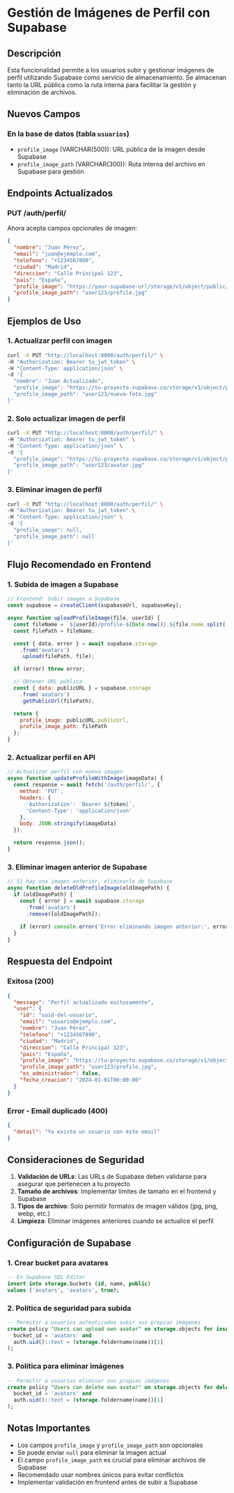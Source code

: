 # Gestión de Imágenes de Perfil con Supabase

## Descripción
Esta funcionalidad permite a los usuarios subir y gestionar imágenes de perfil utilizando Supabase como servicio de almacenamiento. Se almacenan tanto la URL pública como la ruta interna para facilitar la gestión y eliminación de archivos.

## Nuevos Campos

### En la base de datos (tabla `usuarios`)
- `profile_image` (VARCHAR(500)): URL pública de la imagen desde Supabase
- `profile_image_path` (VARCHAR(300)): Ruta interna del archivo en Supabase para gestión

## Endpoints Actualizados

### PUT /auth/perfil/
Ahora acepta campos opcionales de imagen:

```json
{
  "nombre": "Juan Pérez",
  "email": "juan@ejemplo.com",
  "telefono": "+1234567890",
  "ciudad": "Madrid",
  "direccion": "Calle Principal 123",
  "pais": "España",
  "profile_image": "https://your-supabase-url/storage/v1/object/public/avatars/user123/profile.jpg",
  "profile_image_path": "user123/profile.jpg"
}
```

## Ejemplos de Uso

### 1. Actualizar perfil con imagen
```bash
curl -X PUT "http://localhost:8000/auth/perfil/" \
-H "Authorization: Bearer tu_jwt_token" \
-H "Content-Type: application/json" \
-d '{
  "nombre": "Juan Actualizado",
  "profile_image": "https://tu-proyecto.supabase.co/storage/v1/object/public/avatars/user123/nueva-foto.jpg",
  "profile_image_path": "user123/nueva-foto.jpg"
}'
```

### 2. Solo actualizar imagen de perfil
```bash
curl -X PUT "http://localhost:8000/auth/perfil/" \
-H "Authorization: Bearer tu_jwt_token" \
-H "Content-Type: application/json" \
-d '{
  "profile_image": "https://tu-proyecto.supabase.co/storage/v1/object/public/avatars/user123/avatar.jpg",
  "profile_image_path": "user123/avatar.jpg"
}'
```

### 3. Eliminar imagen de perfil
```bash
curl -X PUT "http://localhost:8000/auth/perfil/" \
-H "Authorization: Bearer tu_jwt_token" \
-H "Content-Type: application/json" \
-d '{
  "profile_image": null,
  "profile_image_path": null
}'
```

## Flujo Recomendado en Frontend

### 1. Subida de imagen a Supabase
```javascript
// Frontend: Subir imagen a Supabase
const supabase = createClient(supabaseUrl, supabaseKey);

async function uploadProfileImage(file, userId) {
  const fileName = `${userId}/profile-${Date.now()}.${file.name.split('.').pop()}`;
  const filePath = fileName;

  const { data, error } = await supabase.storage
    .from('avatars')
    .upload(filePath, file);

  if (error) throw error;

  // Obtener URL pública
  const { data: publicURL } = supabase.storage
    .from('avatars')
    .getPublicUrl(filePath);

  return {
    profile_image: publicURL.publicUrl,
    profile_image_path: filePath
  };
}
```

### 2. Actualizar perfil en API
```javascript
// Actualizar perfil con nueva imagen
async function updateProfileWithImage(imageData) {
  const response = await fetch('/auth/perfil/', {
    method: 'PUT',
    headers: {
      'Authorization': `Bearer ${token}`,
      'Content-Type': 'application/json'
    },
    body: JSON.stringify(imageData)
  });

  return response.json();
}
```

### 3. Eliminar imagen anterior de Supabase
```javascript
// Si hay una imagen anterior, eliminarla de Supabase
async function deleteOldProfileImage(oldImagePath) {
  if (oldImagePath) {
    const { error } = await supabase.storage
      .from('avatars')
      .remove([oldImagePath]);
    
    if (error) console.error('Error eliminando imagen anterior:', error);
  }
}
```

## Respuesta del Endpoint

### Exitosa (200)
```json
{
  "message": "Perfil actualizado exitosamente",
  "user": {
    "id": "uuid-del-usuario",
    "email": "usuario@ejemplo.com",
    "nombre": "Juan Pérez",
    "telefono": "+1234567890",
    "ciudad": "Madrid",
    "direccion": "Calle Principal 123",
    "pais": "España",
    "profile_image": "https://tu-proyecto.supabase.co/storage/v1/object/public/avatars/user123/profile.jpg",
    "profile_image_path": "user123/profile.jpg",
    "es_administrador": false,
    "fecha_creacion": "2024-01-01T00:00:00"
  }
}
```

### Error - Email duplicado (400)
```json
{
  "detail": "Ya existe un usuario con este email"
}
```

## Consideraciones de Seguridad

1. **Validación de URLs**: Las URLs de Supabase deben validarse para asegurar que pertenecen a tu proyecto
2. **Tamaño de archivos**: Implementar límites de tamaño en el frontend y Supabase
3. **Tipos de archivo**: Solo permitir formatos de imagen válidos (jpg, png, webp, etc.)
4. **Limpieza**: Eliminar imágenes anteriores cuando se actualice el perfil

## Configuración de Supabase

### 1. Crear bucket para avatares
```sql
-- En Supabase SQL Editor
insert into storage.buckets (id, name, public)
values ('avatars', 'avatars', true);
```

### 2. Política de seguridad para subida
```sql
-- Permitir a usuarios autenticados subir sus propias imágenes
create policy "Users can upload own avatar" on storage.objects for insert with check (
  bucket_id = 'avatars' and 
  auth.uid()::text = (storage.foldername(name))[1]
);
```

### 3. Política para eliminar imágenes
```sql
-- Permitir a usuarios eliminar sus propias imágenes
create policy "Users can delete own avatar" on storage.objects for delete using (
  bucket_id = 'avatars' and 
  auth.uid()::text = (storage.foldername(name))[1]
);
```

## Notas Importantes

- Los campos `profile_image` y `profile_image_path` son opcionales
- Se puede enviar `null` para eliminar la imagen actual
- El campo `profile_image_path` es crucial para eliminar archivos de Supabase
- Recomendado usar nombres únicos para evitar conflictos
- Implementar validación en frontend antes de subir a Supabase